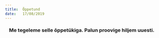 ```yaml
---
title:  Õppetund
date:   17/08/2019
---
```


### <center>Me tegeleme selle õppetükiga. Palun proovige hiljem uuesti.</center>